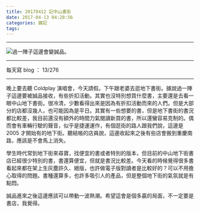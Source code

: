 ```yaml
---
title: 20170412 記中山書街
date: 2017-04-13 04:28:56
categories: 雜記
tags:
---
```


---

![過一陣子這邊會變誠品。](https://c1.staticflickr.com/3/2929/33958246206_e1f69d636c.jpg)

---

每天寫 blog ： 13/276

---

晚上要去聽 Coldplay 演唱會，今天請假。下午跟老婆去逛地下書街。據說過一陣子這邊要被誠品接收，有些折扣活動。其實也沒特別想買什麼書，主要還是去看一眼中山地下書街。很冷清，少數看得出來是因為有折扣活動而來的人們。但是大部分的店都沒幾人，也可能因為是平日。其實有一些想要的書，但是地下書街的書況都比較差，我目前還沒有額外的時間力氣閱讀新買的書，所以還蠻容易克制的。偶而會有車輛行駛的聲音，似乎是捷運運作，有個逛街的路人跟我們說，這邊是 2005 才開始有的地下街。聽結帳的店員說，這邊收起來之後有些店會搬到重慶南路，應該是不會馬上消失。

<!-- more -->

學生時代常到地下街來尋寶，找便宜的書或者特別的版本，但目前的中山地下街書店已經很少特別的書，書還算便宜，但就是書況比較差。今天看的時候覺得很多書看起來都在架上生灰塵許久、絕版，也許做電子版對讀者是比較好的？可以不用擔心取得的問題。書種還算多，也許多吸引人的產品，但是整個地下街的氣氛就是有點悶。

誠品進來之後這邊應該可以帶動一波熱潮。希望這會是個多贏的局面，不一定要是書店，我覺得。

